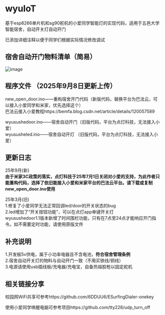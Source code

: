 # wyuIoT
基于esp8266单片机和sg90舵机的小爱同学智能灯的实现代码，适用于五邑大学智能宿舍，自动开关灯自动开门  



已添加详细注释以便于同学们根据实际情况修改调试
## 宿舍自动开门物料清单（简易）
![image](https://github.com/MYHealer/wyuIoT/assets/141480264/4a1f4b83-266a-4931-90eb-25fff0989f52)
## 程序文件  （2025年9月8日更新上传）
new_open_door.ino——重构宿舍开门代码（新版代码，替换平台为巴法云，可以接入小爱同学和米家，优先选择这个）  
巴法云接入小爱教程https://bemfa.blog.csdn.net/article/details/120057589

wyusushedoor.ino——宿舍自动开门（旧版代码，平台为点灯科技，无法接入小爱）  
wyususheled.ino——宿舍自动开灯 （旧版代码，平台为点灯科技，无法接入小爱）  

## 更新日志  
25年9月(新)  
**由于米家3C政策的落实，点灯科技于25年7月1日关闭对小爱的支持，为此作者只能重构代码，选择了依旧能接入小爱和米家平台的巴法云平台。请下载或复制new_open_door.ino使用**  

25年3月(旧)  
1.修复了小爱同学无法正常回调led/door的开关状态的bug  
2.led增加了“开关按钮功能”，可以在点灯app单键开关灯  
wyusushedoor1.1版本新增了时间围栏功能，只有在7点至24点才能响应开门指令。如不需要定时功能，请使用原版文件
## 补充说明
1.开发板5v供电，属于小功率电器且不含电池，**符合宿舍管理条例**  
2.宿舍自动开关灯的物料与自动开门一致（不用买铁线/铜线）  
3.电源请使用usb插线板/充电器/充电宝，自备热熔胶枪以固定舵机
## 相关链接分享
校园网WiFi共享可参考https://github.com/6DDUU6/ESurfingDialer-onekey

使用小爱同学唤醒电脑可参考项目https://github.com/tty228/udp_turn_off
